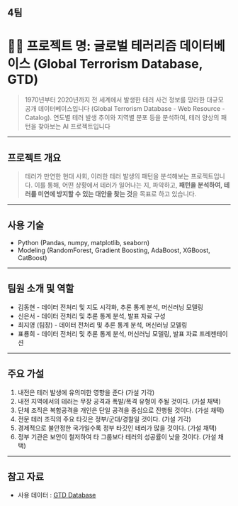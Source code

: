 ## 4팀

# 🕵️‍♀️ 프로젝트 명: 글로벌 테러리즘 데이터베이스 (Global Terrorism Database, GTD) 
> 1970년부터 2020년까지 전 세계에서 발생한 테러 사건 정보를 망라한 대규모 공개 데이터베이스입니다 (Global Terrorism Database - Web Resource - Catalog). 연도별 테러 발생 추이와 지역별 분포 등을 분석하여, 테러 양상의 패턴을 찾아보는 AI 프로젝트입니다
<hr/>

## 프로젝트 개요
>  테러가 만연한 현대 사회, 이러한 테러 발생의 패턴을 분석해보는 프로젝트입니다. 
이를 통해, 어떤 상황에서 테러가 일어나는 지, 파악하고, **패턴을 분석하여, 테러를 미연에 방지할 수 있는 대안을 찾는 것**을 목표로 하고 있습니다.

<hr/>

## 사용 기술
- Python (Pandas, numpy, matplotlib, seaborn)
- Modeling (RandomForest, Gradient Boosting, AdaBoost, XGBoost, CatBoost)

<hr/>

## 팀원 소개 및 역할
- 김동현 - 데이터 전처리 및 지도 시각화, 추론 통계 분석, 머신러닝 모델링
- 신은서 - 데이터 전처리 및 추론 통계 분석, 발표 자료 구성
- 최지영 (팀장) - 데이터 전처리 및 추론 통계 분석, 머신러닝 모델링
- 표룡희 - 데이터 전처리 및 추론 통계 분석, 머신러닝 모델링, 발표 자료 프레젠테이션

<hr/>

## 주요 가설

1. 내전은 테러 발생에 유의미한 영향을 준다 (가설 기각)
2. 내전 지역에서의 테러는 무장 공격과 폭발/폭격 유형이 주될 것이다. (가설 채택)
3. 단체 조직은 복합공격을 개인은 단일 공격을 중심으로 진행될 것이다. (가설 채택)
4. 전문 테러 조직의 주요 타깃은 정부/군대/경찰일 것이다. (가설 기각)
5. 경제적으로 불안정한 국가일수록 정부 타깃인 테러가 많을 것이다. (가설 채택)
6. 정부 기관은 보안이 철저하여 타 그룹보다 테러의 성공률이 낮을 것이다. (가설 채택)

<hr/>

## 참고 자료

- 사용 데이터 : [GTD Database](https://catalog.data.gov/dataset/global-terrorism-database/resource/a37c3d59-35cb-4d86-b221-b8437b9f70d4#:~:text=,annual%20updates%20planned%20for%20the)

